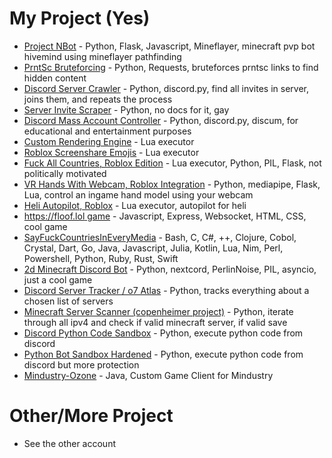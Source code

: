 # My Project (Yes)
- [Project NBot](https://github.com/o7-Fire/General/tree/master/Projects/Project-NBot) - Python, Flask, Javascript, Mineflayer, minecraft pvp bot hivemind using mineflayer pathfinding
- [PrntSc Bruteforcing](https://github.com/o7-Fire/General/tree/master/Projects/Project-PrntSc) - Python, Requests, bruteforces prntsc links to find hidden content
- [Discord Server Crawler](https://github.com/o7-Fire/General/tree/master/Projects/Project-DSC) - Python, discord.py, find all invites in server, joins them, and repeats the process
- [Server Invite Scraper](https://github.com/o7-Fire/General/tree/master/Misc/server-invite-scraper) - Python, no docs for it, gay
- [Discord Mass Account Controller](https://github.com/o7-Fire/General/tree/master/Bots/DiscordIsAmazing) - Python, discord.py, discum, for educational and entertainment purposes
- [Custom Rendering Engine](https://github.com/o7-Fire/Roblox-4/tree/main/rate-my-avatar/rendering) - Lua executor
- [Roblox Screenshare Emojis](https://github.com/o7-Fire/Roblox-4/blob/main/rate-my-avatar/screenshare.lua) - Lua executor
- [Fuck All Countries, Roblox Edition](https://github.com/o7-Fire/Roblox-4/tree/main/rate-my-avatar/fuck-all-countries) - Lua executor, Python, PIL, Flask, not politically motivated
- [VR Hands With Webcam, Roblox Integration](https://github.com/o7-Fire/Roblox-4/tree/main/plane-crazy/vrhand) - Python, mediapipe, Flask, Lua, control an ingame hand model using your webcam
- [Heli Autopilot, Roblox](https://github.com/o7-Fire/Roblox-4/tree/main/plane-crazy/autopilot_for_heli) - Lua executor, autopilot for heli
- [https://floof.lol game](https://github.com/o7-Fire/floof-lol) - Javascript, Express, Websocket, HTML, CSS, cool game
- [SayFuckCountriesInEveryMedia](https://github.com/o7-Fire/SayFuckCountriesInEveryMedia) - Bash, C, C#, ++, Clojure, Cobol, Crystal, Dart, Go, Java, Javascript, Julia, Kotlin, Lua, Nim, Perl, Powershell, Python, Ruby, Rust, Swift
- [2d Minecraft Discord Bot](https://github.com/o7-Fire/discord-projects/tree/main/2d-minecraft) - Python, nextcord, PerlinNoise, PIL, asyncio, just a cool game
- [Discord Server Tracker / o7 Atlas](https://github.com/o7-Fire/Discord-Server-Tracker) - Python, tracks everything about a chosen list of servers
- [Minecraft Server Scanner (copenheimer project)](https://github.com/o7-Fire/intentional-flaw) - Python, iterate through all ipv4 and check if valid minecraft server, if valid save
- [Discord Python Code Sandbox](https://github.com/o7-Fire/Discord-Bots/blob/main/o7python.py) - Python, execute python code from discord
- [Python Bot Sandbox Hardened](https://github.com/o7-Fire/o7-Experimental-Python-Bot) - Python, execute python code from discord but more protection
- [Mindustry-Ozone](https://github.com/o7-Fire/Ozone-Mindustry) - Java, Custom Game Client for Mindustry

# Other/More Project
- See the other account
